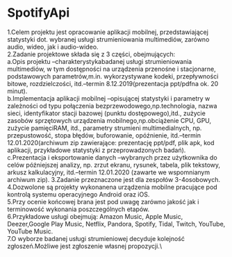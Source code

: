 # SpotifyApi
1.Celem  projektu  jest  opracowanie  aplikacji  mobilnej,  przedstawiającej  statystyki dot.  wybranej  usługi  strumieniowania  multimediów,  zarówno  audio,  wideo, jak i audio-wideo.\
2.Zadanie projektowe składa się z 3 części, obejmujących:\
	a.Opis projektu –charakterystykabadanej usługi strumieniowania multimediów, w  tym  dostępności  na  urządzenia  przenośne  i  stacjonarne,  podstawowych parametrów,m.in.  wykorzystywane  kodeki,  przepływności  bitowe, rozdzielczości, itd.–termin 8.12.2019(prezentacja ppt/pdfna ok. 20 minut).\
	b.Implementacja aplikacji    mobilnej –opisującej  statystyki  i  parametry w  zależności  od  typu  połączenia  bezprzewodowego,np.technologia, nazwa   sieci,   identyfikator  stacji  bazowej  (punktu  dostępowego),itd., zużycie  zasobów  sprzętowych urządzenia  mobilnego,np.obciążenie  CPU, GPU, zużycie pamięciRAM,   itd.,   parametry   strumieni   multimedialnych, np. przepustowość,  stopa  błędów,  buforowanie,  opóźnienie,  itd.–termin 12.01.2020(archiwum  zip  zawierające:  prezentację  ppt/pdf,   plik   apk, kod aplikacji, przykładowe statystyki z przeprowadzonych badań).\
	c.Prezentacja i eksportowanie danych –wybranych przez użytkownika do celów późniejszej  analizy,  np.  zrzut  ekranu,  rysunek,  tabela,  plik  tekstowy, arkusz  kalkulacyjny,  itd.–termin 12.01.2020  (zawarte  we  wspomnianym archiwum zip).
3.Zadanie przeznaczone jest dla zespołów 3-4osobowych.\
4.Dozwolone  są  projekty  wykonanena  urządzenia  mobilne  pracujące  pod  kontrolą systemu operacyjnego Android oraz iOS.\
5.Przy  ocenie  końcowej  brana  jest  pod  uwagę  zarówno  jakość  jak  i  terminowość wykonania poszczególnych etapów.\
6.Przykładowe usługi obejmują: Amazon Music, Apple Music, Deezer,Google  Play Music, Netflix, Pandora, Spotify, Tidal, Twitch, YouTube, YouTube Music.\
7.O  wyborze badanej usługi strumieniowej decyduje kolejność zgłoszeń.Możliwe jest zgłoszenie własnej propozycji.\
